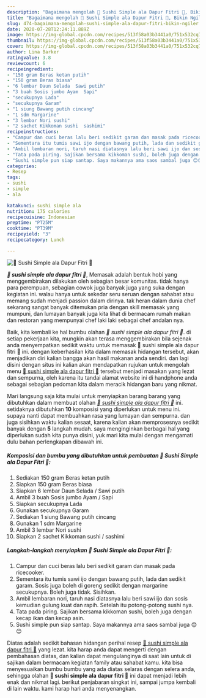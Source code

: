 ```yaml
---
description: "Bagaimana mengolah 🍣 Sushi Simple ala Dapur Fitri 🍣, Bikin Ngiler"
title: "Bagaimana mengolah 🍣 Sushi Simple ala Dapur Fitri 🍣, Bikin Ngiler"
slug: 474-bagaimana-mengolah-sushi-simple-ala-dapur-fitri-bikin-ngiler
date: 2020-07-28T12:24:11.889Z
image: https://img-global.cpcdn.com/recipes/513f58a03b3441a0/751x532cq70/🍣-sushi-simple-ala-dapur-fitri-🍣-foto-resep-utama.jpg
thumbnail: https://img-global.cpcdn.com/recipes/513f58a03b3441a0/751x532cq70/🍣-sushi-simple-ala-dapur-fitri-🍣-foto-resep-utama.jpg
cover: https://img-global.cpcdn.com/recipes/513f58a03b3441a0/751x532cq70/🍣-sushi-simple-ala-dapur-fitri-🍣-foto-resep-utama.jpg
author: Lina Barker
ratingvalue: 3.8
reviewcount: 6
recipeingredient:
- "150 gram Beras ketan putih"
- "150 gram Beras biasa"
- "6 lembar Daun Selada  Sawi putih"
- "3 buah Sosis jumbo Ayam  Sapi"
- "secukupnya Lada"
- "secukupnya Garam"
- "1 siung Bawang putih cincang"
- "1 sdm Margarine"
- "3 lembar Nori sushi"
- "2 sachet Kikkoman sushi  sashimi"
recipeinstructions:
- "Campur dan cuci beras lalu beri sedikit garam dan masak pada ricecooker."
- "Sementara itu tumis sawi ijo dengan bawang putih, lada dan sedikit garam. Sosis juga boleh di goreng sedikit dengan margarine secukupnya. Boleh juga tidak. Sisihkan."
- "Ambil lembaran nori, taruh nasi diatasnya lalu beri sawi ijo dan sosis kemudian gulung kuat dan rapih. Setelah itu potong-potong sushi nya."
- "Tata pada piring. Sajikan bersama kikkoman sushi, boleh juga dengan kecap ikan dan kecap asin."
- "Sushi simple pun siap santap. Saya makannya ama saos sambal juga 😊😊"
categories:
- Resep
tags:
- sushi
- simple
- ala

katakunci: sushi simple ala 
nutrition: 175 calories
recipecuisine: Indonesian
preptime: "PT25M"
cooktime: "PT39M"
recipeyield: "3"
recipecategory: Lunch

---
```



![🍣 Sushi Simple ala Dapur Fitri 🍣](https://img-global.cpcdn.com/recipes/513f58a03b3441a0/751x532cq70/🍣-sushi-simple-ala-dapur-fitri-🍣-foto-resep-utama.jpg)

<b><i>🍣 sushi simple ala dapur fitri 🍣</i></b>, Memasak adalah bentuk hobi yang menggembirakan dilakukan oleh sebagian besar komunitas. tidak hanya para perempuan, sebagian cowok juga banyak juga yang suka dengan kegiatan ini. walau hanya untuk sekedar seru seruan dengan sahabat atau memang sudah menjadi passion dalam dirinya. tak heran dalam dunia chef sekarang sangat banyak ditemukan pria dengan skill memasak yang mumpuni, dan lumayan banyak juga kita lihat di bermacam rumah makan dan restoran yang mempunyai chef laki laki sebagai chef andalan nya.

Baik, kita kembali ke hal bumbu olahan <i>🍣 sushi simple ala dapur fitri 🍣</i>. di setiap pekerjaan kita, mungkin akan terasa menggembirakan bila sejenak anda menyempatkan sedikit waktu untuk memasak 🍣 sushi simple ala dapur fitri 🍣 ini. dengan keberhasilan kita dalam memasak hidangan tersebut, akan menjadikan diri kalian bangga akan hasil makanan anda sendiri. dan lagi disini dengan situs ini kalian akan mendapatkan rujukan untuk mengolah menu <u>🍣 sushi simple ala dapur fitri 🍣</u> tersebut menjadi masakan yang lezat dan sempurna, oleh karena itu tandai alamat website ini di handphone anda sebagai sebagian pedoman kita dalam meracik hidangan baru yang nikmat.




Mari langsung saja kita mulai untuk menyiapkan barang barang yang dibutuhkan dalam membuat olahan <u><i>🍣 sushi simple ala dapur fitri 🍣</i></u> ini. setidaknya dibutuhkan <b>10</b> komposisi yang diperlukan untuk menu ini. supaya nanti dapat membuahkan rasa yang lumayan dan sempurna. dan juga sisihkan waktu kalian sesaat, karena kalian akan memprosesnya sedikit banyak dengan <b>5</b> langkah mudah. saya menginginkan berbagai hal yang diperlukan sudah kita punya disini, yuk mari kita mulai dengan mengamati dulu bahan perlengkapan dibawah ini.

<!--inarticleads1-->

##### Komposisi dan bumbu yang dibutuhkan untuk pembuatan 🍣 Sushi Simple ala Dapur Fitri 🍣:

1. Sediakan 150 gram Beras ketan putih
1. Siapkan 150 gram Beras biasa
1. Siapkan 6 lembar Daun Selada / Sawi putih
1. Ambil 3 buah Sosis jumbo Ayam / Sapi
1. Siapkan secukupnya Lada
1. Gunakan secukupnya Garam
1. Sediakan 1 siung Bawang putih cincang
1. Gunakan 1 sdm Margarine
1. Ambil 3 lembar Nori sushi
1. Siapkan 2 sachet Kikkoman sushi / sashimi




<!--inarticleads2-->

##### Langkah-langkah menyiapkan 🍣 Sushi Simple ala Dapur Fitri 🍣:

1. Campur dan cuci beras lalu beri sedikit garam dan masak pada ricecooker.
1. Sementara itu tumis sawi ijo dengan bawang putih, lada dan sedikit garam. Sosis juga boleh di goreng sedikit dengan margarine secukupnya. Boleh juga tidak. Sisihkan.
1. Ambil lembaran nori, taruh nasi diatasnya lalu beri sawi ijo dan sosis kemudian gulung kuat dan rapih. Setelah itu potong-potong sushi nya.
1. Tata pada piring. Sajikan bersama kikkoman sushi, boleh juga dengan kecap ikan dan kecap asin.
1. Sushi simple pun siap santap. Saya makannya ama saos sambal juga 😊😊




Diatas adalah sedikit bahasan hidangan perihal resep <u>🍣 sushi simple ala dapur fitri 🍣</u> yang lezat. kita harap anda dapat mengerti dengan pembahasan diatas, dan kalian dapat mengulanginya di saat lain untuk di sajikan dalam bermacam kegiatan family atau sahabat kamu. kita bisa menyesuaikan bumbu bumbu yang ada diatas selaras dengan selera anda, sehingga olahan <b>🍣 sushi simple ala dapur fitri 🍣</b> ini dapat menjadi lebih enak dan nikmat lagi. berikut penjabaran singkat ini, sampai jumpa kembali di lain waktu. kami harap hari anda menyenangkan.
